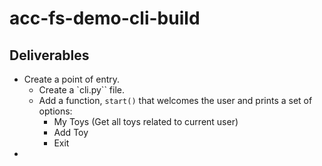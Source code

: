 # acc-fs-demo-cli-build

## Deliverables

- Create a point of entry. 
    - Create a `cli.py`` file.
    -  Add a function, `start()` that welcomes the user and prints a set of options:
        - My Toys (Get all toys related to current user)
        - Add Toy
        - Exit
- 